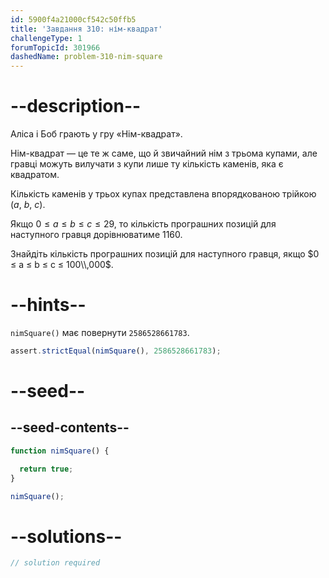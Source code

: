 ```yaml
---
id: 5900f4a21000cf542c50ffb5
title: 'Завдання 310: нім-квадрат'
challengeType: 1
forumTopicId: 301966
dashedName: problem-310-nim-square
---
```


# --description--

Аліса і Боб грають у гру «Нім-квадрат».

Нім-квадрат — це те ж саме, що й звичайний нім з трьома купами, але гравці можуть вилучати з купи лише ту кількість каменів, яка є квадратом.

Кількість каменів у трьох купах представлена впорядкованою трійкою ($a$, $b$, $c$).

Якщо $0 ≤ a ≤ b ≤ c ≤ 29$, то кількість програшних позицій для наступного гравця дорівнюватиме 1160.

Знайдіть кількість програшних позицій для наступного гравця, якщо $0 ≤ a ≤ b ≤ c ≤ 100\\,000$.

# --hints--

`nimSquare()` має повернути `2586528661783`.

```js
assert.strictEqual(nimSquare(), 2586528661783);
```

# --seed--

## --seed-contents--

```js
function nimSquare() {

  return true;
}

nimSquare();
```

# --solutions--

```js
// solution required
```
